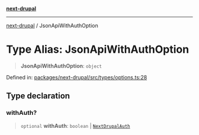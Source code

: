 [**next-drupal**](../README.md)

---

[next-drupal](../globals.md) / JsonApiWithAuthOption

# Type Alias: JsonApiWithAuthOption

> **JsonApiWithAuthOption**: `object`

Defined in: [packages/next-drupal/src/types/options.ts:28](https://github.com/chapter-three/next-drupal/blob/e9ce3be1c38aebdcd2cc8c7ae8d8fa2dab7f46bf/packages/next-drupal/src/types/options.ts#L28)

## Type declaration

### withAuth?

> `optional` **withAuth**: `boolean` \| [`NextDrupalAuth`](NextDrupalAuth.md)
